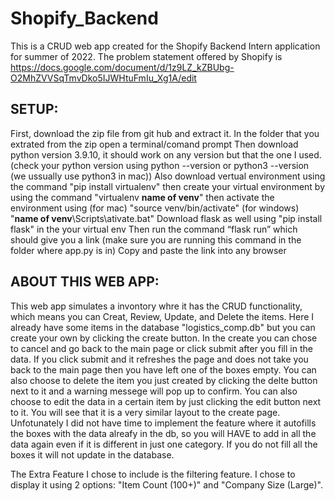 # Shopify_Backend
This is a CRUD web app created for the Shopify Backend Intern application for summer of 2022. The problem statement offered by Shopify is https://docs.google.com/document/d/1z9LZ_kZBUbg-O2MhZVVSqTmvDko5IJWHtuFmIu_Xg1A/edit


SETUP:
------
First, download the zip file from git hub and extract it.
In the folder that you extrated from the zip open a terminal/comand prompt
Then download python version 3.9.10, it should work on any version but that the one I used.
(check your python version using python --version or python3 --version (we ussually use python3 in mac))
Also download vertual environment using the command "pip install virtualenv"
then create your virtual environment by using the command "virtualenv __name of venv__"
then activate the environment using (for mac) "source venv/bin/activate" (for windows) "__name of venv__\Scripts\ativate.bat"
Download flask as well using "pip install flask" in the your virtual env
Then run the command “flask run” which should give you a link (make sure you are running this command in the folder where app.py is in)
Copy and paste the link into any browser 


ABOUT THIS WEB APP:
------------------
This web app simulates a invontory whre it has the CRUD functionality, which means you can Creat, Review, Update, and Delete the items.
Here I already have some items in the database "logistics_comp.db" but you can create your own by clicking the create button.
In the create you can chose to cancel and go back to the main page or click submit after you fill in the data. If you click submit and it refreshes the page and does not take you back to the main page then you have left one of the boxes empty.
You can also choose to delete the item you just created by clicking the delte button next to it and a warning messege will pop up to confirm.
You can also choose to edit the data in a certain item by just clicking the edit button next to it. 
You will see that it is a very similar layout to the create page. Unfotunately I did not have time to implement the feature where it autofills the boxes with the data alreafy in the db, so you will HAVE to add in all the data again even if it is different in just one category. If you do not fill all the boxes it will not update in the database.

The Extra Feature I chose to include is the filtering feature. I chose to display it using 2 options: "Item Count (100+)" and "Company Size (Large)".

